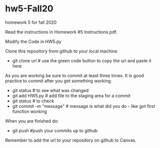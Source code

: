 # hw5-Fall20
homework 5 for fall 2020

Read the instructions in Homework #5 Instructions.pdf.

Modify the Code in HW5.py

Clone this repository from github to your local machine
- git clone url # use the green code button to copy the url and paste it here

As you are working be sure to commit at least three times.  It is good practice to commit after you get something working.
- git status # to see what was changed
- git add HW5.py # add file to the staging area for a commit
- git status # to check 
- git commit -m "message" # message is what did you do - like got first function working

When you are finished do:
- git push #push your commits up to github

Remember to add the url to your repository on github to Canvas.


